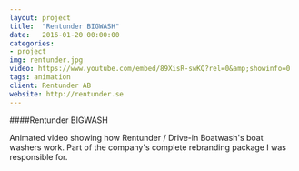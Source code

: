 ```yaml
---
layout: project
title:  "Rentunder BIGWASH"
date:   2016-01-20 00:00:00
categories:
- project
img: rentunder.jpg
video: https://www.youtube.com/embed/89XisR-swKQ?rel=0&amp;showinfo=0
tags: animation
client: Rentunder AB
website: http://rentunder.se
---
```

####Rentunder BIGWASH

Animated video showing how Rentunder / Drive-in Boatwash's boat washers work.
Part of the company's complete rebranding package I was responsible for.
